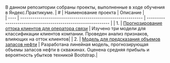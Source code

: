 В данном репозитории собраны проекты, выполненные в ходе обучения в Яндекс.Практикуме.
| #    | Наименование проекта                | Описание         |                                           
| ---- | ------------------------------------------------------------ | ------------------------------------------------------------ | 
| 1.   | [Прогнозирование оттока клиентов для оператора связи](telecom) | Изучено три модели для классификации клиентов компании. Проведен анализ признаков, влияющих на отток клиентов| 
| 2.   | [Модель для предсказания объемов запасов нефти](https://github.com/Nadezhda-Kochkina/Practicum_projects/tree/main/oil) | Разработана линейная модель, прогнозирующая объемы запасов нефти в скважинах. Оценена средняя прибыль и вероятность убытков техникой Bootstrap.|

